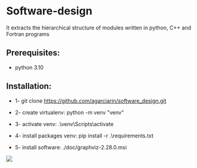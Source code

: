# Software-design
It extracts the hierarchical structure of modules written in python, C++ and Fortran programs 

## Prerequisites:
- python 3.10

## Installation:

- 1- git clone https://github.com/agarciarin/software_design.git

- 2- create virtualenv: python -m venv "venv" 

- 3- activate venv: .\venv\Scripts\activate

- 4- install packages venv: pip install -r .\requirements.txt

- 5- install software: ./doc/graphviz-2.28.0.msi


![](/doc/graphs/AtenTTo_modules.png)
